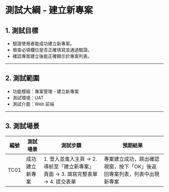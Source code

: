 # 測試大綱 - 建立新專案

## 1. 測試目標

- 驗證使用者能成功建立新專案。
- 檢查必填欄位是否正確填寫並通過驗證。
- 確認專案建立後能正確顯示於專案列表。

---

## 2. 測試範圍

- 功能模組：專案管理 - 建立新專案
- 測試環境：UAT
- 測試介面：Web 前端

---

## 3. 測試場景

| 編號 | 測試場景       | 測試步驟                                                                        | 預期結果                                                               |
| ---- | -------------- | ------------------------------------------------------------------------------- | ---------------------------------------------------------------------- |
| TC01 | 成功建立新專案 | 1. 登入並進入主頁 → 2. 導航至「建立新專案」頁面 → 3. 填寫完整表單 → 4. 提交表單 | 專案建立成功，跳出確認視窗，按下「OK」後返回專案列表，列表中出現新專案 |
